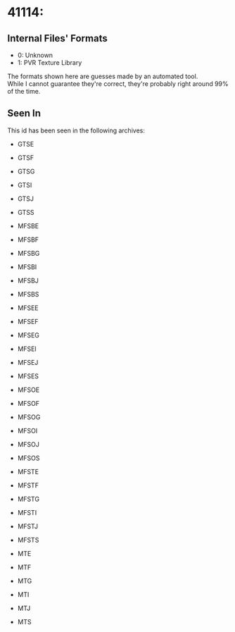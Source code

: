 # 41114: 



## Internal Files' Formats
- 0: Unknown
- 1: PVR Texture Library

The formats shown here are guesses made by an automated tool.  
While I cannot guarantee they're correct, they're probably right around 99% of the time.

## Seen In

This id has been seen in the following archives:  

- GTSE  

- GTSF  

- GTSG  

- GTSI  

- GTSJ  

- GTSS  

- MFSBE  

- MFSBF  

- MFSBG  

- MFSBI  

- MFSBJ  

- MFSBS  

- MFSEE  

- MFSEF  

- MFSEG  

- MFSEI  

- MFSEJ  

- MFSES  

- MFSOE  

- MFSOF  

- MFSOG  

- MFSOI  

- MFSOJ  

- MFSOS  

- MFSTE  

- MFSTF  

- MFSTG  

- MFSTI  

- MFSTJ  

- MFSTS  

- MTE  

- MTF  

- MTG  

- MTI  

- MTJ  

- MTS  
